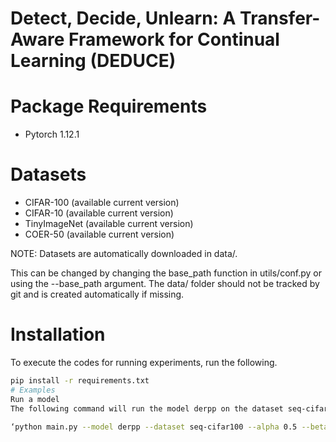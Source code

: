 # Detect, Decide, Unlearn: A Transfer-Aware Framework for Continual Learning (DEDUCE)
# Package Requirements
- Pytorch 1.12.1
# Datasets
- CIFAR-100 (available current version)
- CIFAR-10 (available current version)
- TinyImageNet (available current version)
- COER-50 (available current version)

NOTE: Datasets are automatically downloaded in data/.

This can be changed by changing the base_path function in utils/conf.py or using the --base_path argument.
The data/ folder should not be tracked by git and is created automatically if missing.
# Installation
To execute the codes for running experiments, run the following.
```bash
pip install -r requirements.txt
# Examples
Run a model
The following command will run the model derpp on the dataset seq-cifar100 with a buffer of 500 samples the some random hyperparameters for lr, alpha, and beta:

‘python main.py --model derpp --dataset seq-cifar100 --alpha 0.5 --beta 0.5 --lr 0.001 --buffer_size 500’

